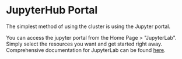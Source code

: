 # JupyterHub Portal #
The simplest method of using the cluster is using the Jupyter portal.

You can access the jupyter portal from the Home Page > "JupyterLab". Simply select the resources you want and get started right away. Comprehensive documentation for JupyterLab can be found [here](https://jupyterlab.readthedocs.io/en/stable/).
